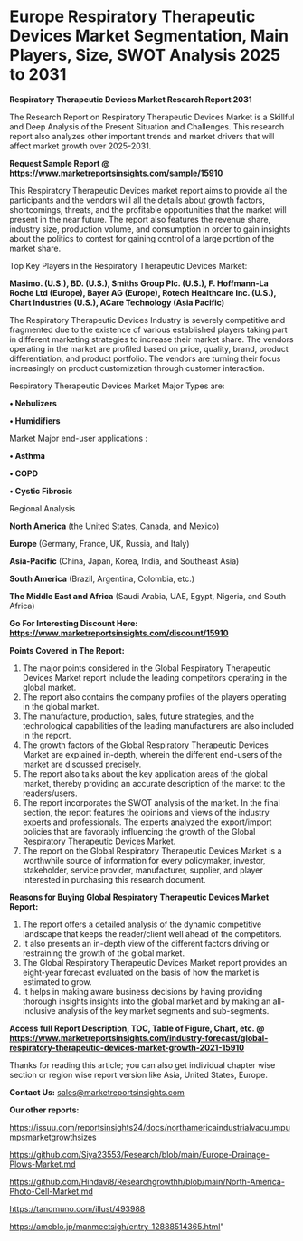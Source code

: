 # Europe Respiratory Therapeutic Devices Market Segmentation, Main Players, Size, SWOT Analysis 2025 to 2031

<strong>Respiratory Therapeutic Devices Market Research Report 2031</strong>

The Research Report on Respiratory Therapeutic Devices Market is a Skillful and Deep Analysis of the Present Situation and Challenges. This research report also analyzes other important trends and market drivers that will affect market growth over 2025-2031.

<strong>Request Sample Report @ <a href=https://www.marketreportsinsights.com/sample/15910>https://www.marketreportsinsights.com/sample/15910</a></strong>

This Respiratory Therapeutic Devices market report aims to provide all the participants and the vendors will all the details about growth factors, shortcomings, threats, and the profitable opportunities that the market will present in the near future. The report also features the revenue share, industry size, production volume, and consumption in order to gain insights about the politics to contest for gaining control of a large portion of the market share.

Top Key Players in the Respiratory Therapeutic Devices Market:

<strong>Masimo. (U.S.), BD. (U.S.), Smiths Group Plc. (U.S.), F. Hoffmann-La Roche Ltd (Europe), Bayer AG (Europe), Rotech Healthcare Inc. (U.S.), Chart Industries (U.S.), ACare Technology (Asia Pacific)</strong>

The Respiratory Therapeutic Devices Industry is severely competitive and fragmented due to the existence of various established players taking part in different marketing strategies to increase their market share. The vendors operating in the market are profiled based on price, quality, brand, product differentiation, and product portfolio. The vendors are turning their focus increasingly on product customization through customer interaction.

Respiratory Therapeutic Devices Market Major Types are:

<strong>• Nebulizers

• Humidifiers</strong>

Market Major end-user applications :

<strong>• Asthma

• COPD

• Cystic Fibrosis</strong>

Regional Analysis

</u><strong><b>North America</b></strong> (the United States, Canada, and Mexico)

<strong><b>Europe </b></strong>(Germany, France, UK, Russia, and Italy)

<strong><b>Asia-Pacific</b></strong> (China, Japan, Korea, India, and Southeast Asia)

<strong><b>South America</b></strong> (Brazil, Argentina, Colombia, etc.)

<strong><b>The Middle East and Africa</b></strong> (Saudi Arabia, UAE, Egypt, Nigeria, and South Africa)

<strong>Go For Interesting Discount Here: <a href=https://www.marketreportsinsights.com/discount/15910>https://www.marketreportsinsights.com/discount/15910</a></strong>

<strong>Points Covered in The Report:</strong>
<ol>
  <li>The major points considered in the Global Respiratory Therapeutic Devices Market report include the leading competitors operating in the global market.</li>
  <li>The report also contains the company profiles of the players operating in the global market.</li>
  <li>The manufacture, production, sales, future strategies, and the technological capabilities of the leading manufacturers are also included in the report.</li>
  <li>The growth factors of the Global Respiratory Therapeutic Devices Market are explained in-depth, wherein the different end-users of the market are discussed precisely.</li>
  <li>The report also talks about the key application areas of the global market, thereby providing an accurate description of the market to the readers/users.</li>
  <li>The report incorporates the SWOT analysis of the market. In the final section, the report features the opinions and views of the industry experts and professionals. The experts analyzed the export/import policies that are favorably influencing the growth of the Global Respiratory Therapeutic Devices Market.</li>
  <li>The report on the Global Respiratory Therapeutic Devices Market is a worthwhile source of information for every policymaker, investor, stakeholder, service provider, manufacturer, supplier, and player interested in purchasing this research document.</li>
</ol>
<strong>Reasons for Buying Global Respiratory Therapeutic Devices Market Report:</strong>

<ol>
  <li>The report offers a detailed analysis of the dynamic competitive landscape that keeps the reader/client well ahead of the competitors.</li>
  <li>It also presents an in-depth view of the different factors driving or restraining the growth of the global market.</li>
  <li>The Global Respiratory Therapeutic Devices Market report provides an eight-year forecast evaluated on the basis of how the market is estimated to grow.</li>
  <li>It helps in making aware business decisions by having providing thorough insights insights into the global market and by making an all-inclusive analysis of the key market segments and sub-segments.</li>
</ol>
<strong>Access full Report Description, TOC, Table of Figure, Chart, etc. @ <a href=https://www.marketreportsinsights.com/industry-forecast/global-respiratory-therapeutic-devices-market-growth-2021-15910>https://www.marketreportsinsights.com/industry-forecast/global-respiratory-therapeutic-devices-market-growth-2021-15910</a></strong>


Thanks for reading this article; you can also get individual chapter wise section or region wise report version like Asia, United States, Europe.

<strong>Contact Us:</strong>
sales@marketreportsinsights.com

<strong>Our other reports:</strong>

<a href=https://issuu.com/reportsinsights24/docs/northamericaindustrialvacuumpumpsmarketgrowthsizes>https://issuu.com/reportsinsights24/docs/northamericaindustrialvacuumpumpsmarketgrowthsizes</a>

<a href=https://github.com/Siya23553/Research/blob/main/Europe-Drainage-Plows-Market.md>https://github.com/Siya23553/Research/blob/main/Europe-Drainage-Plows-Market.md</a>

<a href=https://github.com/Hindavi8/Researchgrowthh/blob/main/North-America-Photo-Cell-Market.md>https://github.com/Hindavi8/Researchgrowthh/blob/main/North-America-Photo-Cell-Market.md</a>

<a href=https://tanomuno.com/illust/493988>https://tanomuno.com/illust/493988</a>

<a href=https://ameblo.jp/manmeetsigh/entry-12888514365.html>https://ameblo.jp/manmeetsigh/entry-12888514365.html</a>"
